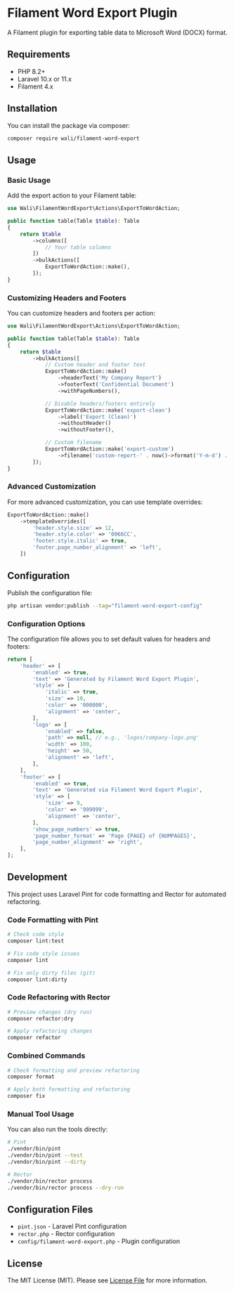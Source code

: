 # Filament Word Export Plugin

A Filament plugin for exporting table data to Microsoft Word (DOCX) format.

## Requirements

- PHP 8.2+
- Laravel 10.x or 11.x
- Filament 4.x

## Installation

You can install the package via composer:

```bash
composer require wali/filament-word-export
```

## Usage

### Basic Usage

Add the export action to your Filament table:

```php
use Wali\FilamentWordExport\Actions\ExportToWordAction;

public function table(Table $table): Table
{
    return $table
        ->columns([
            // Your table columns
        ])
        ->bulkActions([
            ExportToWordAction::make(),
        ]);
}
```

### Customizing Headers and Footers

You can customize headers and footers per action:

```php
use Wali\FilamentWordExport\Actions\ExportToWordAction;

public function table(Table $table): Table
{
    return $table
        ->bulkActions([
            // Custom header and footer text
            ExportToWordAction::make()
                ->headerText('My Company Report')
                ->footerText('Confidential Document')
                ->withPageNumbers(),

            // Disable headers/footers entirely
            ExportToWordAction::make('export-clean')
                ->label('Export (Clean)')
                ->withoutHeader()
                ->withoutFooter(),

            // Custom filename
            ExportToWordAction::make('export-custom')
                ->filename('custom-report-' . now()->format('Y-m-d') . '.docx'),
        ]);
}
```

### Advanced Customization

For more advanced customization, you can use template overrides:

```php
ExportToWordAction::make()
    ->templateOverrides([
        'header.style.size' => 12,
        'header.style.color' => '0066CC',
        'footer.style.italic' => true,
        'footer.page_number_alignment' => 'left',
    ])
```

## Configuration

Publish the configuration file:

```bash
php artisan vendor:publish --tag="filament-word-export-config"
```

### Configuration Options

The configuration file allows you to set default values for headers and footers:

```php
return [
    'header' => [
        'enabled' => true,
        'text' => 'Generated by Filament Word Export Plugin',
        'style' => [
            'italic' => true,
            'size' => 10,
            'color' => '000000',
            'alignment' => 'center',
        ],
        'logo' => [
            'enabled' => false,
            'path' => null, // e.g., 'logos/company-logo.png'
            'width' => 100,
            'height' => 50,
            'alignment' => 'left',
        ],
    ],
    'footer' => [
        'enabled' => true,
        'text' => 'Generated via Filament Word Export Plugin',
        'style' => [
            'size' => 9,
            'color' => '999999',
            'alignment' => 'center',
        ],
        'show_page_numbers' => true,
        'page_number_format' => 'Page {PAGE} of {NUMPAGES}',
        'page_number_alignment' => 'right',
    ],
];
```

## Development

This project uses Laravel Pint for code formatting and Rector for automated refactoring.

### Code Formatting with Pint

```bash
# Check code style
composer lint:test

# Fix code style issues
composer lint

# Fix only dirty files (git)
composer lint:dirty
```

### Code Refactoring with Rector

```bash
# Preview changes (dry run)
composer refactor:dry

# Apply refactoring changes
composer refactor
```

### Combined Commands

```bash
# Check formatting and preview refactoring
composer format

# Apply both formatting and refactoring
composer fix
```

### Manual Tool Usage

You can also run the tools directly:

```bash
# Pint
./vendor/bin/pint
./vendor/bin/pint --test
./vendor/bin/pint --dirty

# Rector
./vendor/bin/rector process
./vendor/bin/rector process --dry-run
```

## Configuration Files

- `pint.json` - Laravel Pint configuration
- `rector.php` - Rector configuration
- `config/filament-word-export.php` - Plugin configuration

## License

The MIT License (MIT). Please see [License File](LICENSE.md) for more information.
